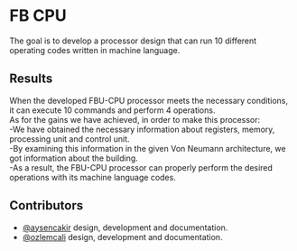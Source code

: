 
# FB CPU

The goal is to develop a processor design that can run 10 different operating codes written in machine language.
## Results

When the developed FBU-CPU processor meets the necessary conditions, it can execute 10 commands and perform 4 operations.</br>
As for the gains we have achieved, in order to make this processor:</br>
-We have obtained the necessary information about registers, memory, processing unit and control unit.</br>
-By examining this information in the given Von Neumann architecture, we got information about the building.</br>
-As a result, the FBU-CPU processor can properly perform the desired operations with its machine language codes.
## Contributors
- [@aysencakir](https://www.github.com/aysencakir) design, development and documentation.
- [@ozlemcali](https://www.github.com/ozlemcali) design, development and documentation.

  
